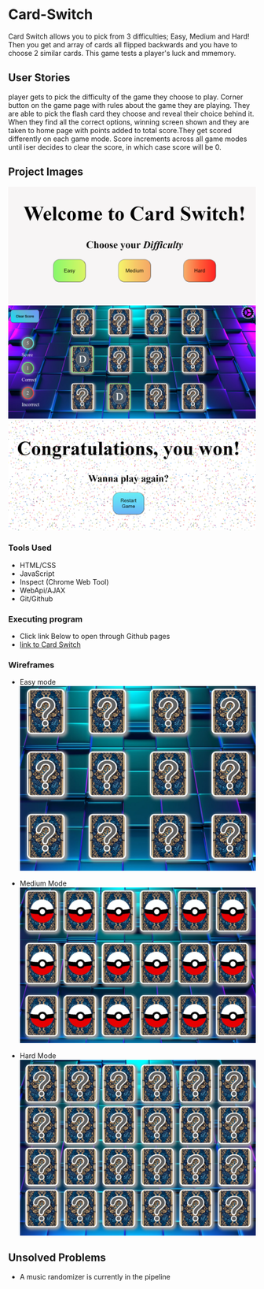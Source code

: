 # Card-Switch

Card Switch allows you to pick from 3 difficulties; Easy, Medium and Hard! Then you get and array of cards all flipped backwards and you have to choose 2 similar cards. This game tests a player's luck and mmemory.

## User Stories

player gets to pick the difficulty of the game they choose to play. Corner button on the game page with rules about the game they are playing. They are able to pick the flash card they choose and reveal their choice behind it. When they find all the correct options, winning screen shown and they are taken to home page with points added to total score.They get scored differently on each game mode. Score increments across all game modes until iser decides to clear the score, in which case score will be 0.

## Project Images
![screenshot-1](https://github.com/AhzamBardai/Card-Switch/blob/master/screenshots/game1.PNG)
![screenshot-2](https://github.com/AhzamBardai/Card-Switch/blob/master/screenshots/game2.PNG)
![screenshot-3](https://github.com/AhzamBardai/Card-Switch/blob/master/screenshots/game3.PNG)

### Tools Used

* HTML/CSS
* JavaScript
* Inspect (Chrome Web Tool)
* WebApi/AJAX
* Git/Github

### Executing program

* Click link Below to open through Github pages
* [link to Card Switch](https://ahzambardai.github.io/Card-Switch/)

### Wireframes
* Easy mode
![Mode-1](https://github.com/AhzamBardai/Card-Switch/blob/master/screenshots/frame1.PNG)

* Medium Mode 
![Mode-2](https://github.com/AhzamBardai/Card-Switch/blob/master/screenshots/frame2.PNG)

* Hard Mode
![Mode-3](https://github.com/AhzamBardai/Card-Switch/blob/master/screenshots/frame3.PNG)

## Unsolved Problems

* A music randomizer is currently in the pipeline


